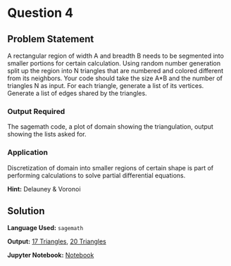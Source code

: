 # Question 4

## Problem Statement
A rectangular region of width A and breadth B needs to be segmented into smaller portions for certain calculation. Using random number generation split up the region into N triangles that are numbered and colored different from its neighbors. Your code should take the size A\*B and the number of triangles N as input. For each triangle, generate a list of its vertices. Generate a list of edges shared by the triangles.

### Output Required
The sagemath code, a plot of domain showing the triangulation, output showing the lists asked for.

### Application
Discretization of domain into smaller regions of certain shape is part of performing calculations
to solve partial differential equations. 

**Hint:** Delauney & Voronoi

## Solution

**Language Used:** `sagemath`

**Output:** [17 Triangles](17-Triangulation.png), [20 Triangles](20-Triangulation.png)

**Jupyter Notebook:** [Notebook](question_4.ipynb)
